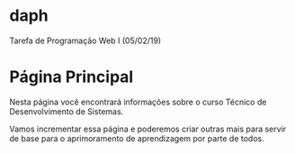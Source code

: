 # daph
Tarefa de Programação Web I (05/02/19)
<html>
    <head>
       <title>
       Página Principal
       </title>
  </head>
  <body>
    <h1>Página Principal</h1>
    <p>Nesta página você encontrará informações sobre o curso Técnico de Desenvolvimento de Sistemas.</p>
    <p>Vamos incrementar essa página e poderemos criar outras mais para servir de base para o aprimoramento de aprendizagem por parte de todos.
  </body>
</html>
